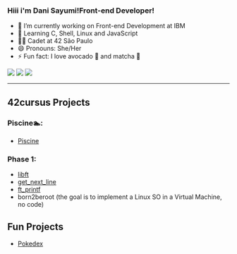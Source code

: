### Hiii i'm Dani Sayumi!Front-end Developer!

- 🔭 I’m currently working on Front-end Development at IBM
- 🌱 Learning C, Shell, Linux and JavaScript
- 🧑‍🚀 Cadet at 42 São Paulo
- 😄 Pronouns: She/Her
- ⚡ Fun fact: I love avocado 🥑 and matcha 🍵
  
<div> 
  <a href="https://www.instagram.com/dani_sayumin/" target="_blank"><img src="https://img.shields.io/badge/-Instagram-%23E4405F?style=for-the-badge&logo=instagram&logoColor=white" target="_blank"></a>
  <a href = "mailto:sayuminitta@gmail.com"><img src="https://img.shields.io/badge/-Gmail-%23333?style=for-the-badge&logo=gmail&logoColor=white" target="_blank"></a>
  <a href="https://www.linkedin.com/in/daniela-sayumi-nitta-7471741b4/" target="_blank"><img src="https://img.shields.io/badge/-LinkedIn-%230077B5?style=for-the-badge&logo=linkedin&logoColor=white" target="_blank"></a> 
  
</div>

---

## 42cursus Projects
### Piscine🏊:
- [Piscine](https://github.com/danisayumin/Piscine42)

### Phase 1:
- [libft](https://github.com/danisayumin/libft)
- [get_next_line](https://github.com/danisayumin/get_next_line)
- [ft_printf](https://github.com/danisayumin/printf)
- born2beroot (the goal is to implement a Linux SO in a Virtual Machine, no code)

## Fun Projects
- [Pokedex](https://github.com/danisayumin/Pokedex)
